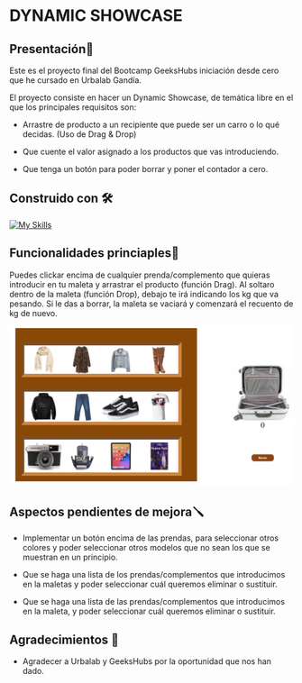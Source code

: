 # DYNAMIC SHOWCASE

## Presentación🚀

Este es el proyecto final del Bootcamp GeeksHubs iniciación desde cero que he cursado en Urbalab Gandía.

El proyecto consiste en hacer un Dynamic Showcase, de temática libre en el que los principales requisitos son:

* Arrastre de producto a un recipiente que puede ser un carro o lo qué decidas.
(Uso de Drag & Drop)

* Que cuente el valor asignado a los productos que vas introduciendo.

* Que tenga un botón para poder borrar y poner el contador a cero.

## Construido con 🛠️

[![My Skills](https://skillicons.dev/icons?i=js,html,css,git)](https://skillicons.dev)

## Funcionalidades princiaples🧳

Puedes clickar encima de cualquier prenda/complemento que quieras introducir en tu maleta y arrastrar el producto (función Drag). Al soltaro dentro de la maleta (función Drop), debajo te irá indicando los kg que va pesando.
Si le das a borrar, la maleta se vaciará y comenzará el recuento de kg de nuevo.

![image](/img/proyecto%20capturado.png)

## Aspectos pendientes de mejora🪛
* Implementar un botón encima de las prendas, para seleccionar otros colores y poder seleccionar otros modelos que no sean los que se muestran en un principio.


* Que se haga una lista de los prendas/complementos que introducimos en la maletas y poder seleccionar cuál queremos eliminar o sustituir.

* Que se haga una lista de las prendas/complementos que introducimos en la maleta, y poder seleccionar cuál queremos eliminar o sustituir.


## Agradecimientos 🍻

* Agradecer a Urbalab y GeeksHubs por la oportunidad que nos han dado.


